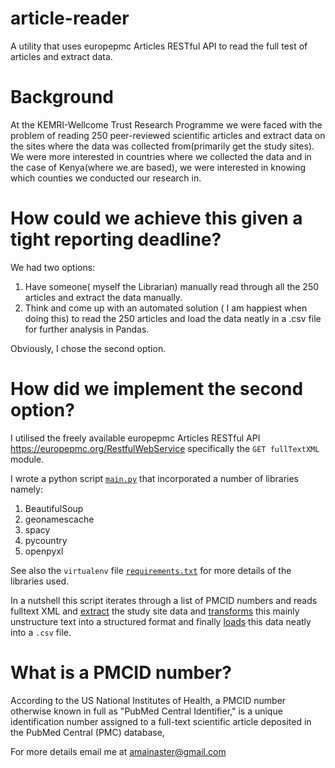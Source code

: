 # article-reader
A utility that uses europepmc Articles RESTful API to read the full test of articles and extract data.

# Background
At the KEMRI-Wellcome Trust Research Programme we were faced with the problem of reading 250 peer-reviewed scientific articles and extract data on the sites where the data was collected from(primarily get the study sites). We were more interested in countries where we collected the data and in the case of Kenya(where we are based), we were interested in knowing which counties we conducted our research in.

# How could we achieve this given a tight reporting deadline?
We had two options:
1. Have someone( myself the Librarian) manually read through all the 250 articles and extract the data manually.
2. Think and come up with an automated solution ( I am happiest when doing this) to read the 250 articles and load the data neatly in a .csv file for further analysis in Pandas.

Obviously, I chose the second option.

# How did we implement the second option?
I utilised the freely available europepmc Articles RESTful API https://europepmc.org/RestfulWebService specifically the `GET fullTextXML` module.

I wrote a python script [`main.py`](https://github.com/Alex-Maina-Mwangi/article-reader/blob/main/main.py) that incorporated a number of libraries namely:
1. BeautifulSoup
2. geonamescache
3. spacy
4. pycountry
5. openpyxl

See also the `virtualenv` file [`requirements.txt`](https://github.com/Alex-Maina-Mwangi/article-reader/blob/main/requirements.txt) for more details of the libraries used.

In a nutshell this script iterates through a list of PMCID numbers and reads fulltext XML and <ins>extract</ins> the study site data and <ins>transforms</ins> this mainly unstructure text into a structured format and finally <ins>loads</ins> this data neatly into a `.csv` file.

# What is a PMCID number?

According to the US National Institutes of Health, a PMCID number otherwise known in full as "PubMed Central Identifier," is a unique identification number assigned to a full-text scientific article deposited in the PubMed Central (PMC) database,

For more details email me at amainaster@gmail.com


